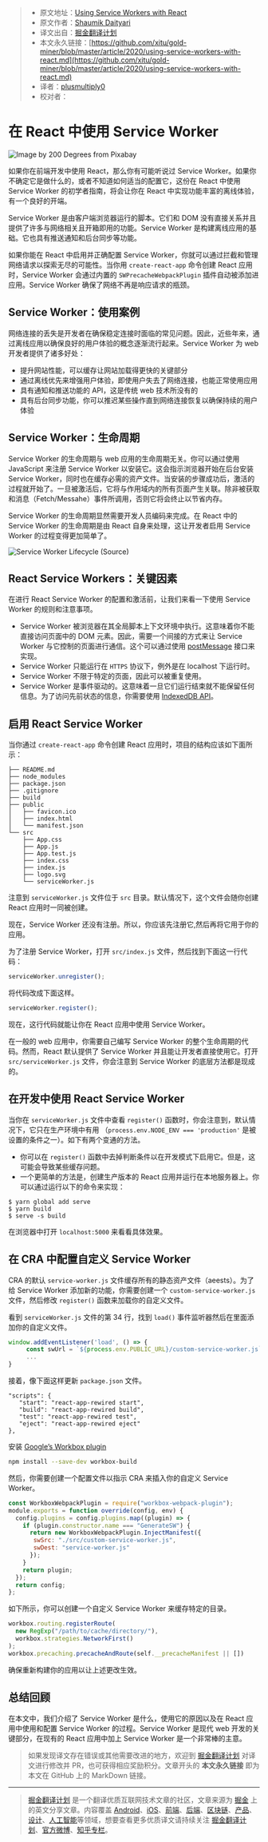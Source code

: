 > * 原文地址：[Using Service Workers with React](https://blog.bitsrc.io/using-service-workers-with-react-27a4c5e2d1a9)
> * 原文作者：[Shaumik Daityari](https://medium.com/@ds_mik)
> * 译文出自：[掘金翻译计划](https://github.com/xitu/gold-miner)
> * 本文永久链接：[https://github.com/xitu/gold-miner/blob/master/article/2020/using-service-workers-with-react.md](https://github.com/xitu/gold-miner/blob/master/article/2020/using-service-workers-with-react.md)
> * 译者：[plusmultiply0](https://github.com/plusmultiply0)
> * 校对者：

# 在 React 中使用 Service Worker

![Image by [200 Degrees](https://pixabay.com/users/200degrees-2051452/?utm_source=link-attribution&utm_medium=referral&utm_campaign=image&utm_content=2165376) from [Pixabay](https://pixabay.com/?utm_source=link-attribution&utm_medium=referral&utm_campaign=image&utm_content=2165376)](https://cdn-images-1.medium.com/max/2560/1*WAsSdE5Mh8fHLlDQDVYnSA.png)

如果你在前端开发中使用 React，那么你有可能听说过 Service Worker。如果你不确定它是做什么的，或者不知道如何适当的配置它，这份在 React 中使用 Service Worker 的初学者指南，将会让你在 React 中实现功能丰富的离线体验，有一个良好的开端。

Service Worker 是由客户端浏览器运行的脚本。它们和 DOM 没有直接关系并且提供了许多与网络相关且开箱即用的功能。Service Worker 是构建离线应用的基础。它也具有推送通知和后台同步等功能。

如果你能在 React 中启用并正确配置 Service Worker，你就可以通过拦截和管理网络请求以探索无尽的可能性。当你用 `create-react-app` 命令创建 React 应用时，Service Worker 会通过内置的 `SWPrecacheWebpackPlugin` 插件自动被添加进应用。Service Worker 确保了网络不再是响应请求的瓶颈。

## Service Worker：使用案例

网络连接的丢失是开发者在确保稳定连接时面临的常见问题。因此，近些年来，通过离线应用以确保良好的用户体验的概念逐渐流行起来。Service Worker 为 web 开发者提供了诸多好处：

* 提升网站性能，可以缓存让网站加载得更快的关键部分
* 通过离线优先来增强用户体验，即使用户失去了网络连接，也能正常使用应用
* 具有通知和推送功能的 API，这是传统 web 技术所没有的
* 具有后台同步功能，你可以推迟某些操作直到网络连接恢复以确保持续的用户体验

## Service Worker：生命周期

Service Worker 的生命周期与 web 应用的生命周期无关。你可以通过使用 JavaScript 来注册 Service Worker 以安装它。这会指示浏览器开始在后台安装 Service Worker，同时也在缓存必需的资产文件。当安装的步骤成功后，激活的过程就开始了。一旦被激活后，它将与作用域内的所有页面产生关联。除非被获取和消息（Fetch/Messahe）事件所调用，否则它将会终止以节省内存。

Service Worker 的生命周期显然需要开发人员编码来完成。在 React 中的 Service Worker 的生命周期是由 React 自身来处理，这让开发者启用 Service Worker 的过程变得更加简单了。

![Service Worker Lifecycle ([Source](https://developers.google.com/web/fundamentals/primers/service-workers))](https://cdn-images-1.medium.com/max/2000/1*HUnu3nbBSq2lDoOSllBkiA.png)

## React Service Workers：关键因素

在进行 React Service Worker 的配置和激活前，让我们来看一下使用 Service Worker 的规则和注意事项。

* Service Worker 被浏览器在其全局脚本上下文环境中执行。这意味着你不能直接访问页面中的 DOM 元素。因此，需要一个间接的方式来让 Service Worker 与它控制的页面进行通信。这个可以通过使用 [postMessage](https://developer.mozilla.org/en-US/docs/Web/API/Client/postMessage) 接口来实现。
* Service Worker 只能运行在 `HTTPS` 协议下，例外是在 localhost 下运行时。
* Service Worker 不限于特定的页面，因此可以被重复使用。
* Service Worker 是事件驱动的。这意味着一旦它们运行结束就不能保留任何信息。为了访问先前状态的信息，你需要使用 [IndexedDB API](https://developer.mozilla.org/en-US/docs/Web/API/IndexedDB_API)。

## 启用 React Service Worker

当你通过 `create-react-app` 命令创建 React 应用时，项目的结构应该如下面所示：

```
├── README.md
├── node_modules
├── package.json
├── .gitignore
├── build
├── public
│   ├── favicon.ico
│   ├── index.html
│   └── manifest.json
└── src
    ├── App.css
    ├── App.js
    ├── App.test.js
    ├── index.css
    ├── index.js
    ├── logo.svg
    └── serviceWorker.js
```

注意到 `serviceWorker.js` 文件位于 `src` 目录。默认情况下，这个文件会随你创建 React 应用时一同被创建。

现在，Service Worker 还没有注册。所以，你应该先注册它,然后再将它用于你的应用。

为了注册 Service Worker，打开 `src/index.js` 文件，然后找到下面这一行代码：

```js
serviceWorker.unregister();
```

将代码改成下面这样。

```js
serviceWorker.register();
```

现在，这行代码就能让你在 React 应用中使用 Service Worker。

在一般的 web 应用中，你需要自己编写 Service Worker 的整个生命周期的代码。然而，React 默认提供了 Service Worker 并且能让开发者直接使用它。打开 `src/serviceWorker.js` 文件，你会注意到 Service Worker 的底层方法都是现成的。

## 在开发中使用 React Service Worker

当你在 `serviceWorker.js` 文件中查看 `register()` 函数时，你会注意到，默认情况下，它只在生产环境中有用 （`process.env.NODE_ENV === 'production'` 是被设置的条件之一）。如下有两个变通的方法。

* 你可以在 `register()` 函数中去掉判断条件以在开发模式下启用它。但是，这可能会导致某些缓存问题。
* 一个更简单的方法是，创建生产版本的 React 应用并运行在本地服务器上。你可以通过运行以下的命令来实现：

```
$ yarn global add serve
$ yarn build
$ serve -s build
```

在浏览器中打开 `localhost:5000` 来看看具体效果。

## 在 CRA 中配置自定义 Service Worker

CRA 的默认 `service-worker.js` 文件缓存所有的静态资产文件（aeests）。为了给 Service Worker 添加新的功能，你需要创建一个 `custom-service-worker.js` 文件，然后修改 `register()` 函数来加载你的自定义文件。

看到 `serviceWorker.js` 文件的第 34 行，找到 `load()` 事件监听器然后在里面添加你的自定义文件。

```js
window.addEventListener('load', () => {
     const swUrl = `${process.env.PUBLIC_URL}/custom-service-worker.js`;
     ...
}
```

接着，像下面这样更新 `package.json` 文件。

```
"scripts": {
   "start": "react-app-rewired start",
   "build": "react-app-rewired build",
   "test": "react-app-rewired test",
   "eject": "react-app-rewired eject"
},
```

安装 [Google’s Workbox plugin](https://developers.google.com/web/tools/workbox/guides/codelabs/webpack)

```bash
npm install --save-dev workbox-build
```

然后，你需要创建一个配置文件以指示 CRA 来插入你的自定义 Service Worker。

```js
const WorkboxWebpackPlugin = require("workbox-webpack-plugin");
module.exports = function override(config, env) {
  config.plugins = config.plugins.map((plugin) => {
    if (plugin.constructor.name === "GenerateSW") {
      return new WorkboxWebpackPlugin.InjectManifest({
       swSrc: "./src/custom-service-worker.js",
       swDest: "service-worker.js"
      });
    }
    return plugin;
  });
  return config;
};
```

如下所示，你可以创建一个自定义 Service Worker 来缓存特定的目录。

```js
workbox.routing.registerRoute(
  new RegExp("/path/to/cache/directory/"),
  workbox.strategies.NetworkFirst()
);
workbox.precaching.precacheAndRoute(self.__precacheManifest || [])
```

确保重新构建你的应用以让上述更改生效。

## 总结回顾

在本文中，我们介绍了 Service Worker 是什么，使用它的原因以及在 React 应用中使用和配置 Service Worker 的过程。Service Worker 是现代 web 开发的关键部分，在现有的 React 应用中加上  Service Worker 是一个非常棒的主意。

> 如果发现译文存在错误或其他需要改进的地方，欢迎到 [掘金翻译计划](https://github.com/xitu/gold-miner) 对译文进行修改并 PR，也可获得相应奖励积分。文章开头的 **本文永久链接** 即为本文在 GitHub 上的 MarkDown 链接。

---

> [掘金翻译计划](https://github.com/xitu/gold-miner) 是一个翻译优质互联网技术文章的社区，文章来源为 [掘金](https://juejin.im) 上的英文分享文章。内容覆盖 [Android](https://github.com/xitu/gold-miner#android)、[iOS](https://github.com/xitu/gold-miner#ios)、[前端](https://github.com/xitu/gold-miner#前端)、[后端](https://github.com/xitu/gold-miner#后端)、[区块链](https://github.com/xitu/gold-miner#区块链)、[产品](https://github.com/xitu/gold-miner#产品)、[设计](https://github.com/xitu/gold-miner#设计)、[人工智能](https://github.com/xitu/gold-miner#人工智能)等领域，想要查看更多优质译文请持续关注 [掘金翻译计划](https://github.com/xitu/gold-miner)、[官方微博](http://weibo.com/juejinfanyi)、[知乎专栏](https://zhuanlan.zhihu.com/juejinfanyi)。

